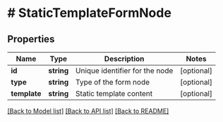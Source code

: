# # StaticTemplateFormNode

## Properties

Name | Type | Description | Notes
------------ | ------------- | ------------- | -------------
**id** | **string** | Unique identifier for the node | [optional]
**type** | **string** | Type of the form node | [optional]
**template** | **string** | Static template content | [optional]

[[Back to Model list]](../../README.md#models) [[Back to API list]](../../README.md#endpoints) [[Back to README]](../../README.md)
